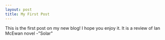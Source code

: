 ```yaml
---
layout: post
title: My First Post
---
```


This is the first post on my new blog! I hope you enjoy it.
It is a review of Ian McEwan novel -"Solar"
